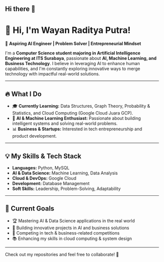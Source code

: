 ## Hi there 👋

# 👋 Hi, I'm Wayan Raditya Putra!

🚀 **Aspiring AI Engineer | Problem Solver | Entrepreneurial Mindset**  

I'm a **Computer Science student majoring in Artificial Intelligence Engineering at ITS Surabaya**, passionate about **AI, Machine Learning, and Business Technology**. I believe in leveraging AI to enhance human capabilities, and I'm constantly exploring innovative ways to merge technology with impactful real-world solutions.  

---

## 🔥 What I Do
- 🎓 **Currently Learning:** Data Structures, Graph Theory, Probability & Statistics, and Cloud Computing (Google Cloud Juara GCP).
- 🤖 **AI & Machine Learning Enthusiast:** Passionate about building intelligent systems and solving real-world problems.
- 📊 **Business & Startups:** Interested in tech entrepreneurship and product development.


---

## 💡 My Skills & Tech Stack
- **Languages:** Python, MySQL
- **AI & Data Science:** Machine Learning, Data Analysis
- **Cloud & DevOps:** Google Cloud
- **Development:** Database Management
- **Soft Skills:** Leadership, Problem-Solving, Adaptability

---

## 📌 Current Goals
- 🏆 Mastering AI & Data Science applications in the real world
- 🚀 Building innovative projects in AI and business solutions
- 🏅 Competing in tech & business-related competitions
- 📚 Enhancing my skills in cloud computing & system design

---

Check out my repositories and feel free to collaborate! 🚀

